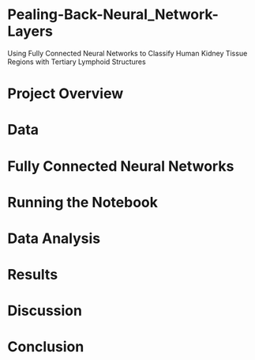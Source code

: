 # Pealing-Back-Neural_Network-Layers
Using Fully Connected Neural Networks to Classify Human Kidney Tissue Regions with Tertiary Lymphoid Structures

# Project Overview 

# Data

# Fully Connected Neural Networks

# Running the Notebook 

# Data Analysis 

# Results

# Discussion

# Conclusion 
